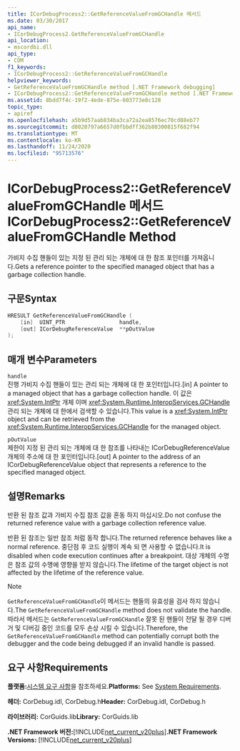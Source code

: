 ```yaml
---
title: ICorDebugProcess2::GetReferenceValueFromGCHandle 메서드
ms.date: 03/30/2017
api_name:
- ICorDebugProcess2.GetReferenceValueFromGCHandle
api_location:
- mscordbi.dll
api_type:
- COM
f1_keywords:
- ICorDebugProcess2::GetReferenceValueFromGCHandle
helpviewer_keywords:
- GetReferenceValueFromGCHandle method [.NET Framework debugging]
- ICorDebugProcess2::GetReferenceValueFromGCHandle method [.NET Framework debugging]
ms.assetid: 8bdd7f4c-19f2-4ede-875e-603773e8c128
topic_type:
- apiref
ms.openlocfilehash: a5b9d57aab834ba3ca72a2ea8576ec70cd88eb77
ms.sourcegitcommit: d8020797a6657d0fbbdff362b80300815f682f94
ms.translationtype: MT
ms.contentlocale: ko-KR
ms.lasthandoff: 11/24/2020
ms.locfileid: "95713576"
---
```

# <a name="icordebugprocess2getreferencevaluefromgchandle-method"></a><span data-ttu-id="793d3-102">ICorDebugProcess2::GetReferenceValueFromGCHandle 메서드</span><span class="sxs-lookup"><span data-stu-id="793d3-102">ICorDebugProcess2::GetReferenceValueFromGCHandle Method</span></span>

<span data-ttu-id="793d3-103">가비지 수집 핸들이 있는 지정 된 관리 되는 개체에 대 한 참조 포인터를 가져옵니다.</span><span class="sxs-lookup"><span data-stu-id="793d3-103">Gets a reference pointer to the specified managed object that has a garbage collection handle.</span></span>  
  
## <a name="syntax"></a><span data-ttu-id="793d3-104">구문</span><span class="sxs-lookup"><span data-stu-id="793d3-104">Syntax</span></span>  
  
```cpp  
HRESULT GetReferenceValueFromGCHandle (  
    [in]  UINT_PTR                 handle,  
    [out] ICorDebugReferenceValue  **pOutValue  
);  
```  
  
## <a name="parameters"></a><span data-ttu-id="793d3-105">매개 변수</span><span class="sxs-lookup"><span data-stu-id="793d3-105">Parameters</span></span>  

 `handle`  
 <span data-ttu-id="793d3-106">진행 가비지 수집 핸들이 있는 관리 되는 개체에 대 한 포인터입니다.</span><span class="sxs-lookup"><span data-stu-id="793d3-106">[in] A pointer to a managed object that has a garbage collection handle.</span></span> <span data-ttu-id="793d3-107">이 값은 <xref:System.IntPtr> 개체 이며 <xref:System.Runtime.InteropServices.GCHandle> 관리 되는 개체에 대 한에서 검색할 수 있습니다.</span><span class="sxs-lookup"><span data-stu-id="793d3-107">This value is a <xref:System.IntPtr> object and can be retrieved from the <xref:System.Runtime.InteropServices.GCHandle> for the managed object.</span></span>  
  
 `pOutValue`  
 <span data-ttu-id="793d3-108">제한이 지정 된 관리 되는 개체에 대 한 참조를 나타내는 ICorDebugReferenceValue 개체의 주소에 대 한 포인터입니다.</span><span class="sxs-lookup"><span data-stu-id="793d3-108">[out] A pointer to the address of an ICorDebugReferenceValue object that represents a reference to the specified managed object.</span></span>  
  
## <a name="remarks"></a><span data-ttu-id="793d3-109">설명</span><span class="sxs-lookup"><span data-stu-id="793d3-109">Remarks</span></span>  

 <span data-ttu-id="793d3-110">반환 된 참조 값과 가비지 수집 참조 값을 혼동 하지 마십시오.</span><span class="sxs-lookup"><span data-stu-id="793d3-110">Do not confuse the returned reference value with a garbage collection reference value.</span></span>  
  
 <span data-ttu-id="793d3-111">반환 된 참조는 일반 참조 처럼 동작 합니다.</span><span class="sxs-lookup"><span data-stu-id="793d3-111">The returned reference behaves like a normal reference.</span></span> <span data-ttu-id="793d3-112">중단점 후 코드 실행이 계속 되 면 사용할 수 없습니다.</span><span class="sxs-lookup"><span data-stu-id="793d3-112">It is disabled when code execution continues after a breakpoint.</span></span> <span data-ttu-id="793d3-113">대상 개체의 수명은 참조 값의 수명에 영향을 받지 않습니다.</span><span class="sxs-lookup"><span data-stu-id="793d3-113">The lifetime of the target object is not affected by the lifetime of the reference value.</span></span>  
  
> [!NOTE]
> <span data-ttu-id="793d3-114">`GetReferenceValueFromGCHandle`이 메서드는 핸들의 유효성을 검사 하지 않습니다.</span><span class="sxs-lookup"><span data-stu-id="793d3-114">The `GetReferenceValueFromGCHandle` method does not validate the handle.</span></span> <span data-ttu-id="793d3-115">따라서 메서드는 `GetReferenceValueFromGCHandle` 잘못 된 핸들이 전달 될 경우 디버거 및 디버깅 중인 코드를 모두 손상 시킬 수 있습니다.</span><span class="sxs-lookup"><span data-stu-id="793d3-115">Therefore, the `GetReferenceValueFromGCHandle` method can potentially corrupt both the debugger and the code being debugged if an invalid handle is passed.</span></span>  
  
## <a name="requirements"></a><span data-ttu-id="793d3-116">요구 사항</span><span class="sxs-lookup"><span data-stu-id="793d3-116">Requirements</span></span>  

 <span data-ttu-id="793d3-117">**플랫폼:**[시스템 요구 사항](../../get-started/system-requirements.md)을 참조하세요.</span><span class="sxs-lookup"><span data-stu-id="793d3-117">**Platforms:** See [System Requirements](../../get-started/system-requirements.md).</span></span>  
  
 <span data-ttu-id="793d3-118">**헤더:** CorDebug.idl, CorDebug.h</span><span class="sxs-lookup"><span data-stu-id="793d3-118">**Header:** CorDebug.idl, CorDebug.h</span></span>  
  
 <span data-ttu-id="793d3-119">**라이브러리:** CorGuids.lib</span><span class="sxs-lookup"><span data-stu-id="793d3-119">**Library:** CorGuids.lib</span></span>  
  
 <span data-ttu-id="793d3-120">**.NET Framework 버전:**[!INCLUDE[net_current_v20plus](../../../../includes/net-current-v20plus-md.md)]</span><span class="sxs-lookup"><span data-stu-id="793d3-120">**.NET Framework Versions:** [!INCLUDE[net_current_v20plus](../../../../includes/net-current-v20plus-md.md)]</span></span>
